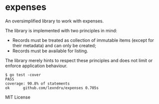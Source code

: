 # expenses

An oversimplified library to work with expenses.

The library is implemented with two principles in mind:
- Records must be treated as collection of immutable items (except for their metadata) and can only be created;
- Records must be available for listing.

The library merely hints to respect these principles and does not limit or enforce application behaviour.

```
$ go test -cover
PASS
coverage: 90.8% of statements
ok  	github.com/lexndru/expenses	0.705s
```

MIT License
